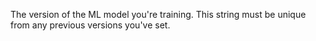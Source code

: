 The version of the ML model you're training.
This string must be unique from any previous versions you've set.
